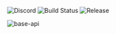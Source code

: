![Discord](https://img.shields.io/discord/1322873747535040512)
![Build Status](https://img.shields.io/github/actions/workflow/status/Varilx-Developement/BaseAPI/test.yml?branch=main)
![Release](https://img.shields.io/github/v/release/Varilx-Developement/BaseAPI)

![base-api](https://github.com/user-attachments/assets/0fa5f1e8-5094-47e1-a06b-080669d7437f)
